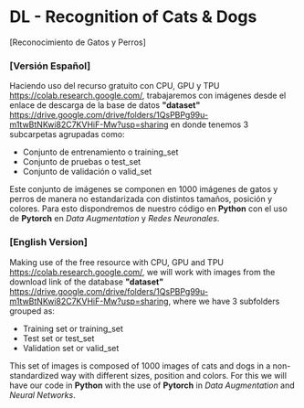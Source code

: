 # DL - Recognition of Cats & Dogs
[Reconocimiento de Gatos y Perros]

### **[Versión Español]**
Haciendo uso del recurso gratuito con CPU, GPU y TPU https://colab.research.google.com/, trabajaremos con imágenes desde el enlace de descarga de la base de datos **"dataset"** https://drive.google.com/drive/folders/1QsPBPg99u-m1twBtNKwi82C7KVHiF-Mw?usp=sharing en donde tenemos 3 subcarpetas agrupadas como:
- Conjunto de entrenamiento o training_set
- Conjunto de pruebas o test_set
- Conjunto de validación o valid_set

Este conjunto de imágenes se componen en 1000 imágenes de gatos y perros de manera no estandarizada con distintos tamaños, posición y colores.
Para esto dispondremos de nuestro código en **Python** con el uso de **Pytorch** en *Data Augmentation* y *Redes Neuronales*.

### **[English Version]**
Making use of the free resource with CPU, GPU and TPU https://colab.research.google.com/, we will work with images from the download link of the database **"dataset"** https://drive.google.com/drive/folders/1QsPBPg99u-m1twBtNKwi82C7KVHiF-Mw?usp=sharing, where we have 3 subfolders grouped as:
- Training set or training_set
- Test set or test_set
- Validation set or valid_set

This set of images is composed of 1000 images of cats and dogs in a non-standardized way with different sizes, position and colors.
For this we will have our code in **Python** with the use of **Pytorch** in *Data Augmentation* and *Neural Networks*.
